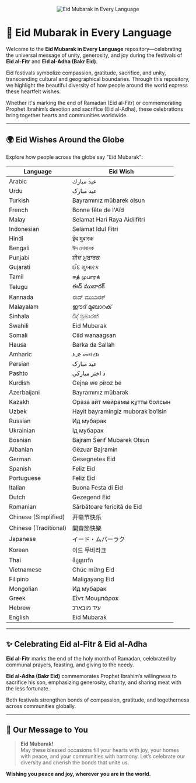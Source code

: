 <p align="center">
  <img src="banner.jpg" alt="Eid Mubarak in Every Language" />
</p>

# 🌙 Eid Mubarak in Every Language

Welcome to the **Eid Mubarak in Every Language** repository—celebrating the universal message of unity, generosity, and joy during the festivals of **Eid al-Fitr** and **Eid al-Adha (Bakr Eid)**.

Eid festivals symbolize compassion, gratitude, sacrifice, and unity, transcending cultural and geographical boundaries. Through this repository, we highlight the beautiful diversity of how people around the world express these heartfelt wishes.

Whether it's marking the end of Ramadan (Eid al-Fitr) or commemorating Prophet Ibrahim’s devotion and sacrifice (Eid al-Adha), these celebrations bring together hearts and communities worldwide.

---

## 🌍 Eid Wishes Around the Globe

Explore how people across the globe say "Eid Mubarak":

| Language             | Eid Wish                                |
|----------------------|-----------------------------------------|
| Arabic               | عيد مبارك                               |
| Urdu                 | عید مبارک                               |
| Turkish              | Bayramınız mübarek olsun                |
| French               | Bonne fête de l'Aïd                     |
| Malay                | Selamat Hari Raya Aidilfitri            |
| Indonesian           | Selamat Idul Fitri                      |
| Hindi                | ईद मुबारक                              |
| Bengali              | ঈদ মোবারক                              |
| Punjabi              | ਈਦ ਮੁਬਾਰਕ                              |
| Gujarati             | ઈદ મુબારક                              |
| Tamil                | ஈத் முபாரக்                             |
| Telugu               | ఈద్ ముబారక్                            |
| Kannada              | ಈದ್ ಮುಬಾರಕ್                           |
| Malayalam            | ഈദ് മുബാറക്                            |
| Sinhala              | ඊද් මුබාරක්                            |
| Swahili              | Eid Mubarak                             |
| Somali               | Ciid wanaagsan                          |
| Hausa                | Barka da Sallah                         |
| Amharic              | ኢድ ሙባረክ                              |
| Persian              | عید مبارک                               |
| Pashto               | د اختر مبارکي                          |
| Kurdish              | Cejna we pîroz be                       |
| Azerbaijani          | Bayramınız mübarək                      |
| Kazakh               | Ораза айт мейрамы құтты болсын          |
| Uzbek                | Hayit bayramingiz muborak bo‘lsin       |
| Russian              | Ид мубарак                              |
| Ukrainian            | Ід мубарак                              |
| Bosnian              | Bajram Šerif Mubarek Olsun              |
| Albanian             | Gëzuar Bajramin                         |
| German               | Gesegnetes Eid                          |
| Spanish              | Feliz Eid                               |
| Portuguese           | Feliz Eid                               |
| Italian              | Buona Festa di Eid                      |
| Dutch                | Gezegend Eid                            |
| Romanian             | Sărbătoare fericită de Eid              |
| Chinese (Simplified) | 开斋节快乐                               |
| Chinese (Traditional)| 開齋節快樂                               |
| Japanese             | イード・ムバーラク                      |
| Korean               | 이드 무바라크                            |
| Thai                 | อีฎมูบารัก                               |
| Vietnamese           | Chúc mừng Eid                           |
| Filipino             | Maligayang Eid                          |
| Mongolian            | Ид мубарак                              |
| Greek                | Εΐντ Μουμπάρακ                          |
| Hebrew               | עיד מובארכ                              |
| English              | Eid Mubarak                             |

---

## ✨ Celebrating Eid al-Fitr & Eid al-Adha

**Eid al-Fitr** marks the end of the holy month of Ramadan, celebrated by communal prayers, feasting, and giving to the needy.

**Eid al-Adha (Bakr Eid)** commemorates Prophet Ibrahim’s willingness to sacrifice his son, emphasizing generosity, charity, and sharing meat with the less fortunate.

Both festivals strengthen bonds of compassion, gratitude, and togetherness across communities globally.

---

## 🌟 Our Message to You

> **Eid Mubarak!**  
> May these blessed occasions fill your hearts with joy, your homes with peace, and your communities with harmony.
> Let’s celebrate our diversity and cherish the bonds that unite us.

**Wishing you peace and joy, wherever you are in the world.**
